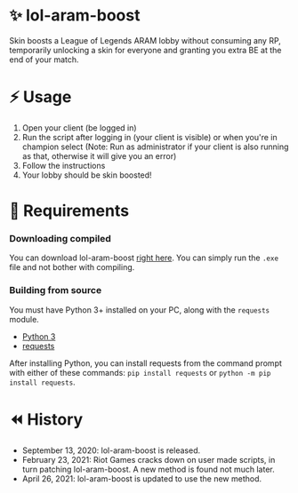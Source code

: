 # ✨ lol-aram-boost

Skin boosts a League of Legends ARAM lobby without consuming any RP, temporarily unlocking a skin for everyone and granting you extra BE at the end of your match.

# ⚡ Usage

1. Open your client (be logged in)
2. Run the script after logging in (your client is visible) or when you're in champion select (Note: Run as administrator if your client is also running as that, otherwise it will give you an error)
3. Follow the instructions
4. Your lobby should be skin boosted!

# 🔧 Requirements

### Downloading compiled

You can download lol-aram-boost [right here](https://github.com/x00bence/lol-aram-boost/releases/latest). You can simply run the `.exe` file and not bother with compiling.

### Building from source

You must have Python 3+ installed on your PC, along with the `requests` module. 

- [Python 3](https://www.python.org/downloads/)
- [requests](https://pypi.org/project/requests/)

After installing Python, you can install requests from the command prompt with either of these commands: `pip install requests` or `python -m pip install requests`.

# ⏪ History

- September 13, 2020: lol-aram-boost is released.
- February 23, 2021: Riot Games cracks down on user made scripts, in turn patching lol-aram-boost. A new method is found not much later.
- April 26, 2021: lol-aram-boost is updated to use the new method.
